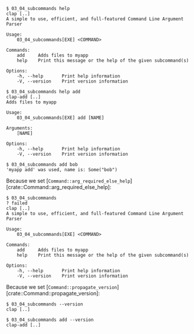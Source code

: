 ```console
$ 03_04_subcommands help
clap [..]
A simple to use, efficient, and full-featured Command Line Argument Parser

Usage:
    03_04_subcommands[EXE] <COMMAND>

Commands:
    add     Adds files to myapp
    help    Print this message or the help of the given subcommand(s)

Options:
    -h, --help       Print help information
    -V, --version    Print version information

$ 03_04_subcommands help add
clap-add [..]
Adds files to myapp

Usage:
    03_04_subcommands[EXE] add [NAME]

Arguments:
    [NAME]    

Options:
    -h, --help       Print help information
    -V, --version    Print version information

$ 03_04_subcommands add bob
'myapp add' was used, name is: Some("bob")

```

Because we set [`Command::arg_required_else_help`][crate::Command::arg_required_else_help]:
```console
$ 03_04_subcommands
? failed
clap [..]
A simple to use, efficient, and full-featured Command Line Argument Parser

Usage:
    03_04_subcommands[EXE] <COMMAND>

Commands:
    add     Adds files to myapp
    help    Print this message or the help of the given subcommand(s)

Options:
    -h, --help       Print help information
    -V, --version    Print version information

```

Because we set [`Command::propagate_version`][crate::Command::propagate_version]:
```console
$ 03_04_subcommands --version
clap [..]

$ 03_04_subcommands add --version
clap-add [..]

```
